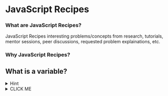 # JavaScript Recipes

### What are JavaScript Recipes?
JavaScript Recipes interesting problems/concepts from research, tutorials, mentor sessions, peer discussions, requested problem explainations, etc.

### Why JavaScript Recipes?





## What is a variable?
<details><summary>Hint</summary>
<p> 
  This is a hint for the question.
</p>
</details>

<details><summary>CLICK ME</summary>
<p>

#### yes, even hidden code blocks!

```javascript
function add(num1, num2) {
  return num1 + num2;
}

console.log(add(1,2))
```

</p>
</details>
